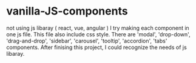 # vanilla-JS-components
not using js libaray ( react, vue, angular ) I try making each component in one js file. This file also include css style.
There are 'modal', 'drop-down', 'drag-and-drop', 'sidebar', 'carousel', 'tooltip', 'accordion', 'tabs' components.
After finising this project, I could recognize the needs of js libaray.

